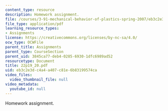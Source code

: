```yaml
---
content_type: resource
description: Homework assignment.
file: /courses/3-91-mechanical-behavior-of-plastics-spring-2007/eb3c2e3dc4a4a407c81e6b83199574ca_22p19_20.pdf
file_type: application/pdf
learning_resource_types:
- Assignments
license: https://creativecommons.org/licenses/by-nc-sa/4.0/
ocw_type: OCWFile
parent_title: Assignments
parent_type: CourseSection
parent_uid: 3845ca77-deb4-0285-6930-1dfc6989ad52
resourcetype: Document
title: 22p19_20.pdf
uid: eb3c2e3d-c4a4-a407-c81e-6b83199574ca
video_files:
  video_thumbnail_file: null
video_metadata:
  youtube_id: null
---
```

Homework assignment.